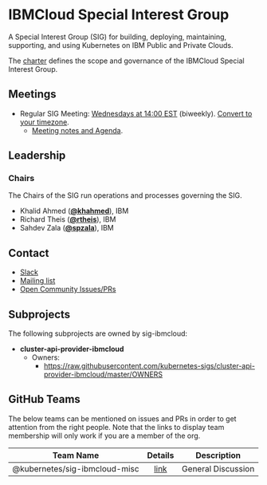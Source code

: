 <!---
This is an autogenerated file!

Please do not edit this file directly, but instead make changes to the
sigs.yaml file in the project root.

To understand how this file is generated, see https://git.k8s.io/community/generator/README.md
--->
# IBMCloud Special Interest Group

A Special Interest Group (SIG) for building, deploying, maintaining, supporting, and using Kubernetes on IBM Public and Private Clouds.

The [charter](charter.md) defines the scope and governance of the IBMCloud Special Interest Group.

## Meetings
* Regular SIG Meeting: [Wednesdays at 14:00 EST](https://docs.google.com/document/d/1FQx0BPlkkl1Bn0c9ocVBxYIKojpmrS1CFP5h0DI68AE/edit) (biweekly). [Convert to your timezone](http://www.thetimezoneconverter.com/?t=14:00&tz=EST).
  * [Meeting notes and Agenda](https://docs.google.com/document/d/1qd_LTu5GFaxUhSWTHigowHt3XwjJVf1L57kupj8lnwg/edit).

## Leadership

### Chairs
The Chairs of the SIG run operations and processes governing the SIG.

* Khalid Ahmed (**[@khahmed](https://github.com/khahmed)**), IBM
* Richard Theis (**[@rtheis](https://github.com/rtheis)**), IBM
* Sahdev Zala (**[@spzala](https://github.com/spzala)**), IBM

## Contact
* [Slack](https://kubernetes.slack.com/messages/sig-ibmcloud)
* [Mailing list](https://groups.google.com/forum/#!forum/kubernetes-sig-ibmcloud)
* [Open Community Issues/PRs](https://github.com/kubernetes/community/labels/sig%2Fibmcloud)

## Subprojects

The following subprojects are owned by sig-ibmcloud:
- **cluster-api-provider-ibmcloud**
  - Owners:
    - https://raw.githubusercontent.com/kubernetes-sigs/cluster-api-provider-ibmcloud/master/OWNERS

## GitHub Teams

The below teams can be mentioned on issues and PRs in order to get attention from the right people.
Note that the links to display team membership will only work if you are a member of the org.

| Team Name | Details | Description |
| --------- |:-------:| ----------- |
| @kubernetes/sig-ibmcloud-misc | [link](https://github.com/orgs/kubernetes/teams/sig-ibmcloud-misc) | General Discussion |

<!-- BEGIN CUSTOM CONTENT -->

<!-- END CUSTOM CONTENT -->
